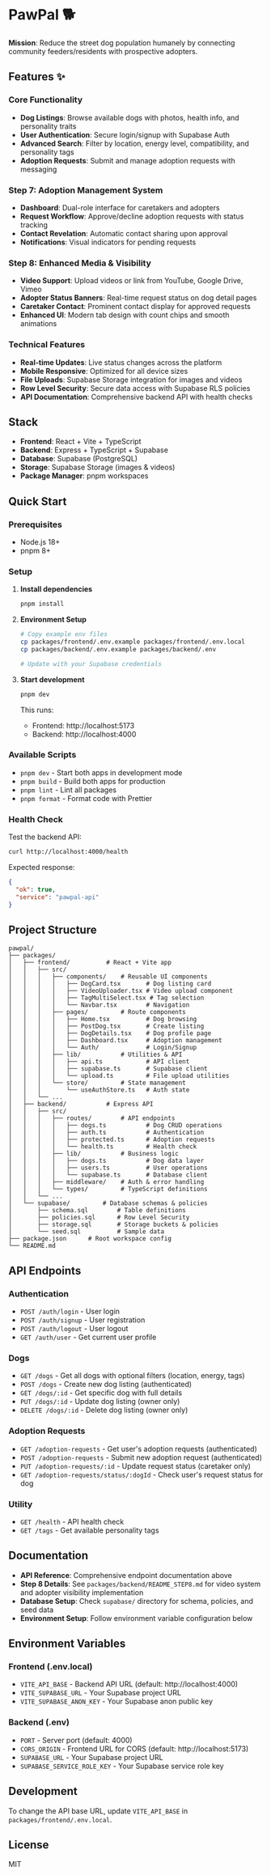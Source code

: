 # PawPal 🐕

**Mission**: Reduce the street dog population humanely by connecting community feeders/residents with prospective adopters.

## Features ✨

### Core Functionality
- **Dog Listings**: Browse available dogs with photos, health info, and personality traits
- **User Authentication**: Secure login/signup with Supabase Auth
- **Advanced Search**: Filter by location, energy level, compatibility, and personality tags
- **Adoption Requests**: Submit and manage adoption requests with messaging

### Step 7: Adoption Management System
- **Dashboard**: Dual-role interface for caretakers and adopters
- **Request Workflow**: Approve/decline adoption requests with status tracking
- **Contact Revelation**: Automatic contact sharing upon approval
- **Notifications**: Visual indicators for pending requests

### Step 8: Enhanced Media & Visibility
- **Video Support**: Upload videos or link from YouTube, Google Drive, Vimeo
- **Adopter Status Banners**: Real-time request status on dog detail pages
- **Caretaker Contact**: Prominent contact display for approved requests
- **Enhanced UI**: Modern tab design with count chips and smooth animations

### Technical Features
- **Real-time Updates**: Live status changes across the platform
- **Mobile Responsive**: Optimized for all device sizes
- **File Uploads**: Supabase Storage integration for images and videos
- **Row Level Security**: Secure data access with Supabase RLS policies
- **API Documentation**: Comprehensive backend API with health checks

## Stack

- **Frontend**: React + Vite + TypeScript
- **Backend**: Express + TypeScript + Supabase
- **Database**: Supabase (PostgreSQL)
- **Storage**: Supabase Storage (images & videos)
- **Package Manager**: pnpm workspaces

## Quick Start

### Prerequisites
- Node.js 18+ 
- pnpm 8+

### Setup

1. **Install dependencies**
   ```bash
   pnpm install
   ```

2. **Environment Setup**
   ```bash
   # Copy example env files
   cp packages/frontend/.env.example packages/frontend/.env.local
   cp packages/backend/.env.example packages/backend/.env
   
   # Update with your Supabase credentials
   ```

3. **Start development**
   ```bash
   pnpm dev
   ```

   This runs:
   - Frontend: http://localhost:5173
   - Backend: http://localhost:4000

### Available Scripts

- `pnpm dev` - Start both apps in development mode
- `pnpm build` - Build both apps for production
- `pnpm lint` - Lint all packages
- `pnpm format` - Format code with Prettier

### Health Check

Test the backend API:
```bash
curl http://localhost:4000/health
```

Expected response:
```json
{
  "ok": true,
  "service": "pawpal-api"
}
```

## Project Structure

```
pawpal/
├── packages/
│   ├── frontend/          # React + Vite app
│   │   ├── src/
│   │   │   ├── components/    # Reusable UI components
│   │   │   │   ├── DogCard.tsx       # Dog listing card
│   │   │   │   ├── VideoUploader.tsx # Video upload component
│   │   │   │   ├── TagMultiSelect.tsx # Tag selection
│   │   │   │   └── Navbar.tsx        # Navigation
│   │   │   ├── pages/         # Route components
│   │   │   │   ├── Home.tsx          # Dog browsing
│   │   │   │   ├── PostDog.tsx       # Create listing
│   │   │   │   ├── DogDetails.tsx    # Dog profile page
│   │   │   │   ├── Dashboard.tsx     # Adoption management
│   │   │   │   └── Auth/             # Login/Signup
│   │   │   ├── lib/           # Utilities & API
│   │   │   │   ├── api.ts            # API client
│   │   │   │   ├── supabase.ts       # Supabase client
│   │   │   │   └── upload.ts         # File upload utilities
│   │   │   └── store/         # State management
│   │   │       └── useAuthStore.ts   # Auth state
│   │   └── ...
│   ├── backend/           # Express API
│   │   ├── src/
│   │   │   ├── routes/        # API endpoints
│   │   │   │   ├── dogs.ts           # Dog CRUD operations
│   │   │   │   ├── auth.ts           # Authentication
│   │   │   │   ├── protected.ts      # Adoption requests
│   │   │   │   └── health.ts         # Health check
│   │   │   ├── lib/           # Business logic
│   │   │   │   ├── dogs.ts           # Dog data layer
│   │   │   │   ├── users.ts          # User operations
│   │   │   │   └── supabase.ts       # Database client
│   │   │   ├── middleware/    # Auth & error handling
│   │   │   └── types/         # TypeScript definitions
│   │   └── ...
│   └── supabase/         # Database schemas & policies
│       ├── schema.sql        # Table definitions
│       ├── policies.sql      # Row Level Security
│       ├── storage.sql       # Storage buckets & policies
│       └── seed.sql          # Sample data
├── package.json      # Root workspace config
└── README.md
```

## API Endpoints

### Authentication
- `POST /auth/login` - User login
- `POST /auth/signup` - User registration  
- `POST /auth/logout` - User logout
- `GET /auth/user` - Get current user profile

### Dogs
- `GET /dogs` - Get all dogs with optional filters (location, energy, tags)
- `POST /dogs` - Create new dog listing (authenticated)
- `GET /dogs/:id` - Get specific dog with full details
- `PUT /dogs/:id` - Update dog listing (owner only)
- `DELETE /dogs/:id` - Delete dog listing (owner only)

### Adoption Requests
- `GET /adoption-requests` - Get user's adoption requests (authenticated)
- `POST /adoption-requests` - Submit new adoption request (authenticated)
- `PUT /adoption-requests/:id` - Update request status (caretaker only)
- `GET /adoption-requests/status/:dogId` - Check user's request status for dog

### Utility
- `GET /health` - API health check
- `GET /tags` - Get available personality tags

## Documentation

- **API Reference**: Comprehensive endpoint documentation above
- **Step 8 Details**: See `packages/backend/README_STEP8.md` for video system and adopter visibility implementation
- **Database Setup**: Check `supabase/` directory for schema, policies, and seed data
- **Environment Setup**: Follow environment variable configuration below

## Environment Variables

### Frontend (.env.local)
- `VITE_API_BASE` - Backend API URL (default: http://localhost:4000)
- `VITE_SUPABASE_URL` - Your Supabase project URL
- `VITE_SUPABASE_ANON_KEY` - Your Supabase anon public key

### Backend (.env)
- `PORT` - Server port (default: 4000)
- `CORS_ORIGIN` - Frontend URL for CORS (default: http://localhost:5173)
- `SUPABASE_URL` - Your Supabase project URL
- `SUPABASE_SERVICE_ROLE_KEY` - Your Supabase service role key

## Development

To change the API base URL, update `VITE_API_BASE` in `packages/frontend/.env.local`.

## License

MIT
